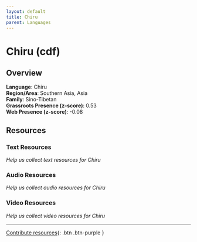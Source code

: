 ```yaml
---
layout: default
title: Chiru
parent: Languages
---
```


# Chiru (cdf)

## Overview

**Language**: Chiru  
**Region/Area**: Southern Asia, Asia  
**Family**: Sino-Tibetan  
**Grassroots Presence (z-score)**: 0.53  
**Web Presence (z-score)**: -0.08  

## Resources

### Text Resources
*Help us collect text resources for Chiru*

### Audio Resources
*Help us collect audio resources for Chiru*

### Video Resources
*Help us collect video resources for Chiru*

---

[Contribute resources](https://forms.office.com/e/1SfLJx3u1r){: .btn .btn-purple }
